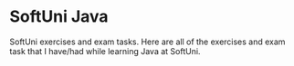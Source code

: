 # SoftUni Java
SoftUni exercises and exam tasks.
Here are all of the exercises and exam task that I have/had while learning Java at SoftUni.
